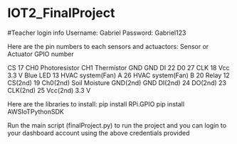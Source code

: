 # IOT2_FinalProject

#Teacher login info
Username: Gabriel
Password: Gabriel123

Here are the pin numbers to each sensors and actuactors:
Sensor or Actuator          GPIO number

CS	                        17
CH0	                        Photoresistor
CH1	                        Thermistor
GND	                        GND
DI	                        22
D0	                        27
CLK	                        18
Vcc	                        3.3 V
Blue LED	                13
HVAC system(Fan) A	        26
HVAC system(Fan) B	        20
Relay	                    12
CS(2nd)	                    19
Ch0(2nd)	                Soil Moisture
GND(2nd)	                GND
DI(2nd)	                    24
DO(2nd)	                    23
CLK(2nd)	                25
Vcc(2nd)	                3.3 V

Here are the libraries to install:
pip install RPi.GPIO
pip install AWSIoTPythonSDK


Run the main script (finalProject.py) to run the project and you can login to your dashboard account using the above credentials provided